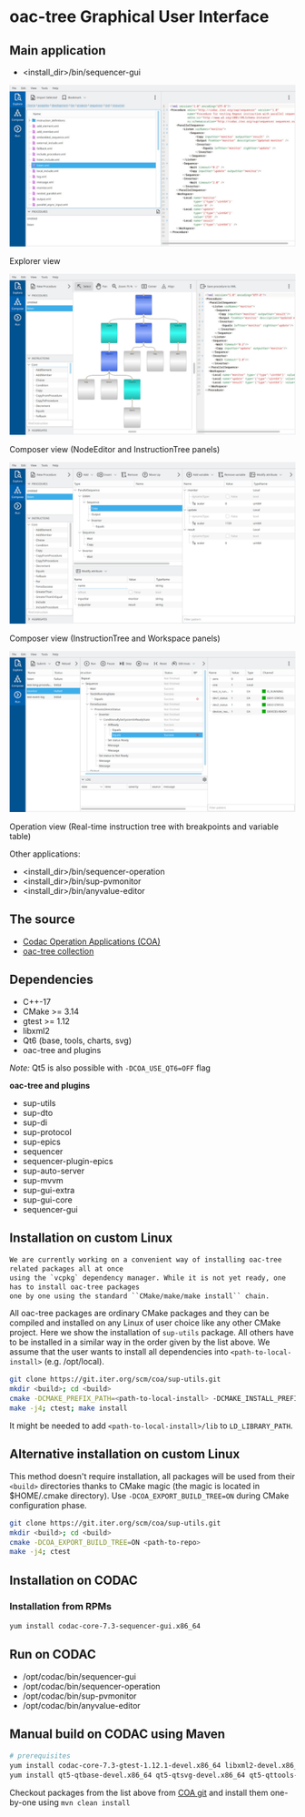 # oac-tree Graphical User Interface

## Main application

- <install_dir>/bin/sequencer-gui

![Explorer view](./doc/explorer-view.jpg)

Explorer view

![Composer view](./doc/nodeeditor-view.jpg)

Composer view (NodeEditor and InstructionTree panels)

![Composer view](./doc/composer-view.jpg)

Composer view (InstructionTree and Workspace panels)

![Operation View](./doc/operation-view.jpg)

Operation view (Real-time instruction tree with breakpoints and variable table)

Other applications:

- <install_dir>/bin/sequencer-operation
- <install_dir>/bin/sup-pvmonitor
- <install_dir>/bin/anyvalue-editor

## The source

- [Codac Operation Applications (COA)](https://git.iter.org/scm/coa)
- [oac-tree collection](https://github.com/orgs/oac-tree/repositories)

## Dependencies

- C++-17
- CMake >= 3.14
- gtest >= 1.12
- libxml2
- Qt6 (base, tools, charts, svg)
- oac-tree and plugins

*Note:* Qt5 is also possible with `-DCOA_USE_QT6=OFF` flag

**oac-tree and plugins**

- sup-utils
- sup-dto
- sup-di
- sup-protocol
- sup-epics
- sequencer
- sequencer-plugin-epics
- sup-auto-server
- sup-mvvm
- sup-gui-extra
- sup-gui-core
- sequencer-gui

## Installation on custom Linux

    We are currently working on a convenient way of installing oac-tree related packages all at once
    using the `vcpkg` dependency manager. While it is not yet ready, one has to install oac-tree packages
    one by one using the standard ``CMake/make/make install`` chain.

All oac-tree packages are ordinary CMake packages and they can be compiled and installed on any Linux
of user choice like any other CMake project. Here we show the installation of `sup-utils` package. 
All others have to be installed in a similar way in the order given by the list above.
We assume that the user wants to install all dependencies into `<path-to-local-install>` (e.g. /opt/local).

```bash
git clone https://git.iter.org/scm/coa/sup-utils.git
mkdir <build>; cd <build>
cmake -DCMAKE_PREFIX_PATH=<path-to-local-install> -DCMAKE_INSTALL_PREFIX=<path-to-local-install> <path-to-repo>
make -j4; ctest; make install
```

It might be needed to add `<path-to-local-install>/lib` to `LD_LIBRARY_PATH`.

## Alternative installation on custom Linux

This method doesn't require installation, all packages will be used from their `<build>` directories
thanks to CMake magic (the magic is located in $HOME/.cmake directory). Use `-DCOA_EXPORT_BUILD_TREE=ON` 
during CMake configuration phase.

```bash
git clone https://git.iter.org/scm/coa/sup-utils.git
mkdir <build>; cd <build>
cmake -DCOA_EXPORT_BUILD_TREE=ON <path-to-repo>
make -j4; ctest
```

## Installation on CODAC

### Installation from RPMs

```bash
yum install codac-core-7.3-sequencer-gui.x86_64
```

## Run on CODAC

- /opt/codac/bin/sequencer-gui
- /opt/codac/bin/sequencer-operation
- /opt/codac/bin/sup-pvmonitor
- /opt/codac/bin/anyvalue-editor

## Manual build on CODAC using Maven

```bash
# prerequisites
yum install codac-core-7.3-gtest-1.12.1-devel.x86_64 libxml2-devel.x86_64
yum install qt5-qtbase-devel.x86_64 qt5-qtsvg-devel.x86_64 qt5-qttools-devel.x86_64 qt5-qtbase-gui.x86_64 qt5-qtcharts-devel.x86_64 adwaita-qt5.x86_64 mesa-libGL-devel.x86_64
```

Checkout packages from the list above from [COA git](https://git.iter.org/projects/COA/repos/sup-utils/browse) and install them one-by-one using `mvn clean install`
